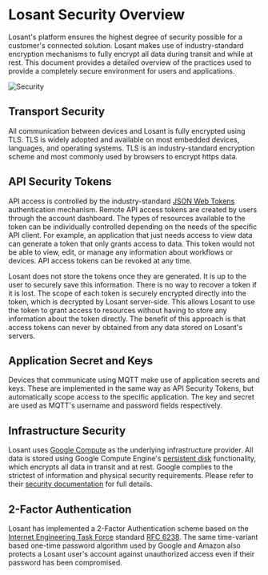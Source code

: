# Losant Security Overview

Losant's platform ensures the highest degree of security possible for a customer's connected solution. Losant makes use of industry-standard encryption mechanisms to fully encrypt all data during transit and while at rest. This document provides a detailed overview of the practices used to provide a completely secure environment for users and applications.

![Security](/images/security-diagram.png "Security")

## Transport Security

All communication between devices and Losant is fully encrypted using TLS. TLS is widely adopted and available on most embedded devices, languages, and operating systems. TLS is an industry-standard encryption scheme and most commonly used by browsers to encrypt https data.

## API Security Tokens

API access is controlled by the industry-standard [JSON Web Tokens](https://tools.ietf.org/html/rfc7519) authentication mechanism. Remote API access tokens are created by users through the account dashboard. The types of resources available to the token can be individually controlled depending on the needs of the specific API client. For example, an application that just needs access to view data can generate a token that only grants access to data. This token would not be able to view, edit, or manage any information about workflows or devices. API access tokens can be revoked at any time.

Losant does not store the tokens once they are generated. It is up to the user to securely save this information. There is no way to recover a token if it is lost. The scope of each token is securely encrypted directly into the token, which is decrypted by Losant server-side. This allows Losant to use the token to grant access to resources without having to store any information about the token directly. The benefit of this approach is that access tokens can never by obtained from any data stored on Losant's servers.

## Application Secret and Keys

Devices that communicate using MQTT make use of application secrets and keys. These are implemented in the same way as API Security Tokens, but automatically scope access to the specific application. The key and secret are used as MQTT's username and password fields respectively.

## Infrastructure Security

Losant uses [Google Compute](https://cloud.google.com) as the underlying infrastructure provider. All data is stored using Google Compute Engine's [persistent disk](https://cloud.google.com/compute/docs/disks/#pd_encryption) functionality, which encrypts all data in transit and at rest. Google complies to the strictest of information and physical security requirements. Please refer to their [security documentation](https://cloud.google.com/security) for full details.

## 2-Factor Authentication

Losant has implemented a 2-Factor Authentication scheme based on the [Internet Engineering Task Force](http://ietf.org/) standard [RFC 6238](https://tools.ietf.org/html/rfc6238). The same time-variant based one-time password algorithm used by Google and Amazon also protects a Losant user's account against unauthorized access even if their password has been compromised.
